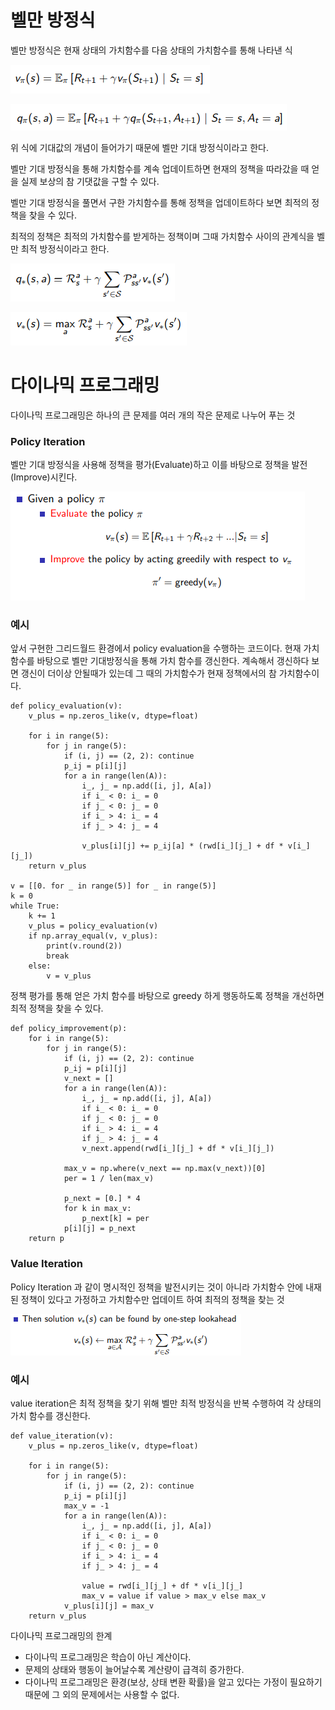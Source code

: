 # 벨만 방정식

벨만 방정식은 현재 상태의 가치함수를 다음 상태의 가치함수를 통해 나타낸 식

![상태 가치함수](./image/rl-dp1.png)

![행동 가치함수](./image/rl-dp2.png)

위 식에 기대값의 개념이 들어가기 때문에 벨만 기대 방정식이라고 한다.

벨만 기대 방정식을 통해 가치함수를 계속 업데이트하면 현재의 정책을 따라갔을 때 얻을 실제 보상의 참 기댓값을 구할 수 있다.

벨만 기대 방정식을 풀면서 구한 가치함수를 통해 정책을 업데이트하다 보면 최적의 정책을 찾을 수 있다.

최적의 정책은 최적의 가치함수를 받게하는 정책이며 그때 가치함수 사이의 관계식을 벨만 최적 방정식이라고 한다.

![벨만 기대 방정식](./image/rl-dp3.png)

![벨만 최적 방적식](./image/rl-dp4.png)



# 다이나믹 프로그래밍

다이나믹 프로그래밍은 하나의 큰 문제를 여러 개의 작은 문제로 나누어 푸는 것

### Policy Iteration

벨만 기대 방정식을 사용해 정책을 평가(Evaluate)하고 이를 바탕으로 정책을 발전(Improve)시킨다.

![Policy Iteration](./image/rl-dp5.png)

### 예시
앞서 구현한 그리드월드 환경에서 policy evaluation을 수행하는 코드이다.
현재 가치함수를 바탕으로 벨만 기대방정식을 통해 가치 함수를 갱신한다.
계속해서 갱신하다 보면 갱신이 더이상 안될때가 있는데 그 때의 가치함수가 현재 정책에서의 참 가치함수이다.
```
def policy_evaluation(v):
    v_plus = np.zeros_like(v, dtype=float)
    
    for i in range(5):
        for j in range(5):
            if (i, j) == (2, 2): continue
            p_ij = p[i][j]
            for a in range(len(A)):
                i_, j_ = np.add([i, j], A[a])
                if i_ < 0: i_ = 0
                if j_ < 0: j_ = 0
                if i_ > 4: i_ = 4
                if j_ > 4: j_ = 4

                v_plus[i][j] += p_ij[a] * (rwd[i_][j_] + df * v[i_][j_])
    return v_plus
    
v = [[0. for _ in range(5)] for _ in range(5)]
k = 0
while True:
    k += 1
    v_plus = policy_evaluation(v)
    if np.array_equal(v, v_plus):
        print(v.round(2))
        break
    else:
        v = v_plus
```

정책 평가를 통해 얻은 가치 함수를 바탕으로 greedy 하게 행동하도록 정책을 개선하면 최적 정책을 찾을 수 있다.
```
def policy_improvement(p):
    for i in range(5):
        for j in range(5):
            if (i, j) == (2, 2): continue
            p_ij = p[i][j]
            v_next = []
            for a in range(len(A)):
                i_, j_ = np.add([i, j], A[a])
                if i_ < 0: i_ = 0
                if j_ < 0: j_ = 0
                if i_ > 4: i_ = 4
                if j_ > 4: j_ = 4
                v_next.append(rwd[i_][j_] + df * v[i_][j_])

            max_v = np.where(v_next == np.max(v_next))[0]
            per = 1 / len(max_v)

            p_next = [0.] * 4
            for k in max_v:
                p_next[k] = per
            p[i][j] = p_next
    return p
```



### Value Iteration

Policy Iteration 과 같이 명시적인 정책을 발전시키는 것이 아니라 가치함수 안에 내재된 정책이 있다고 가정하고 가치함수만 업데이트 하여 최적의 정책을 찾는 것

![Value Iteration](./image/rl-dp6.png)

### 예시
value iteration은 최적 정책을 찾기 위해 벨만 최적 방정식을 반복 수행하여 각 상태의 가치 함수를 갱신한다.
```
def value_iteration(v):
    v_plus = np.zeros_like(v, dtype=float)
    
    for i in range(5):
        for j in range(5):
            if (i, j) == (2, 2): continue
            p_ij = p[i][j]
            max_v = -1
            for a in range(len(A)):
                i_, j_ = np.add([i, j], A[a])
                if i_ < 0: i_ = 0
                if j_ < 0: j_ = 0
                if i_ > 4: i_ = 4
                if j_ > 4: j_ = 4

                value = rwd[i_][j_] + df * v[i_][j_]
                max_v = value if value > max_v else max_v
            v_plus[i][j] = max_v
    return v_plus
```


다이나믹 프로그래밍의 한계

- 다이나믹 프로그래밍은 학습이 아닌 계산이다.
- 문제의 상태와 행동이 늘어날수록 계산량이 급격히 증가한다.
- 다이나믹 프로그래밍은 환경(보상, 상태 변환 확률)을 알고 있다는 가정이 필요하기 때문에 그 외의 문제에서는 사용할 수 없다.